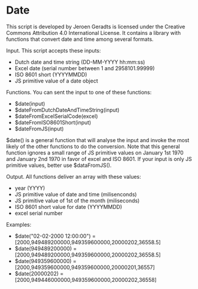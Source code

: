 # Date
This script is developed by Jeroen Geradts is licensed under the Creative Commons Attribution 4.0 International License.
It contains a library with functions that convert date and time among several formats.

Input. This script accepts these inputs:

- Dutch date and time string (DD-MM-YYYY hh:mm:ss)
- Excel date (serial number between 1 and 2958101.99999)
- ISO 8601 short (YYYYMMDD)
- JS primitive value of a date object

Functions. You can sent the input to one of these functions:

- $date(input)
- $dateFromDutchDateAndTimeString(input)
- $dateFromExcelSerialCode(excel)
- $dateFromISO8601Short(input)
- $dateFromJS(input)

$date() is a general function that will analyse the input and invoke the most likely of the other functions to do the conversion.
Note that this general function ignores a small range of JS primitive values on January 1st 1970 and January 2nd 1970 in favor of excel and ISO 8601. If your input is only JS primitive values, better use $dataFromJS().

Output. All functions deliver an array with these values:

- year (YYYY)
- JS primitive value of date and time (milisenconds)
- JS primitive value of 1st of the month (miliseconds)
- ISO 8601 short value for date (YYYYMMDD)
- excel serial number

Examples:

- $date("02-02-2000 12:00:00") = [2000,949489200000,949359600000,20000202,36558.5]
- $date(949489200000) = [2000,949489200000,949359600000,20000202,36558.5]
- $date(949359600000) = [2000,949359600000,949359600000,20000201,36557]
- $date(20000202) = [2000,949446000000,949359600000,20000202,36558]
